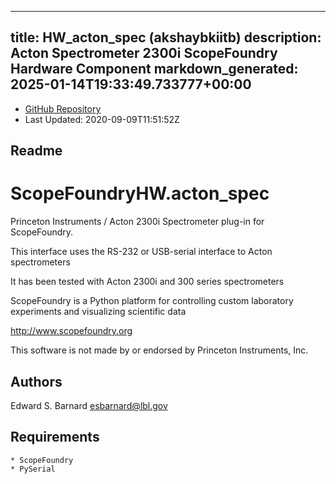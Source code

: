 
---
title: HW_acton_spec (akshaybkiitb)
description: Acton Spectrometer 2300i ScopeFoundry Hardware Component
markdown_generated: 2025-01-14T19:33:49.733777+00:00
---
- [GitHub Repository](https://github.com/akshaybkiitb/HW_acton_spec)
- Last Updated: 2020-09-09T11:51:52Z
## Readme
ScopeFoundryHW.acton_spec
=====================

Princeton Instruments / Acton 2300i Spectrometer plug-in for ScopeFoundry.

This interface uses the RS-232 or USB-serial interface to Acton spectrometers

It has been tested with Acton 2300i and 300 series spectrometers


ScopeFoundry is a Python platform for controlling custom laboratory 
experiments and visualizing scientific data

<http://www.scopefoundry.org>

This software is not made by or endorsed by Princeton Instruments, Inc.


Authors
----------

Edward S. Barnard <esbarnard@lbl.gov>


Requirements
------------

	* ScopeFoundry
	* PySerial

